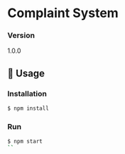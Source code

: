 # Complaint System

### Version
1.0.0

## 📝 Usage

### Installation

```sh
$ npm install
```

### Run

```sh
$ npm start
`` 